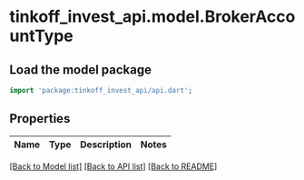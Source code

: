 # tinkoff_invest_api.model.BrokerAccountType

## Load the model package
```dart
import 'package:tinkoff_invest_api/api.dart';
```

## Properties
Name | Type | Description | Notes
------------ | ------------- | ------------- | -------------

[[Back to Model list]](../README.md#documentation-for-models) [[Back to API list]](../README.md#documentation-for-api-endpoints) [[Back to README]](../README.md)


